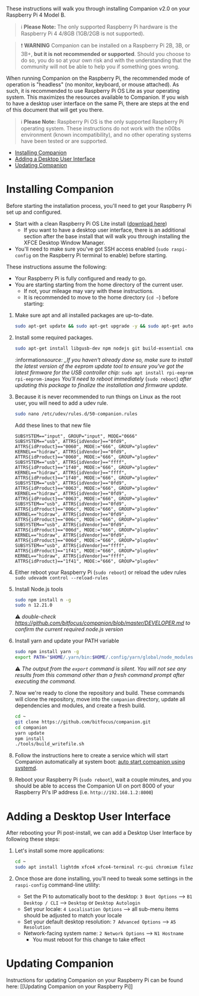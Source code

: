These instructions will walk you through installing Companion v2.0 on your Raspberry Pi 4 Model B.

> :information_source: **Please Note:** The only supported Raspberry Pi hardware is the Raspberry Pi 4 4/8GB (1GB/2GB is not supported).

> :exclamation: **WARNING** Companion can be installed on a Raspberry Pi 2B, 3B, or 3B+, **but it is not recommended or supported**. Should you choose to do so, you do so at your own risk and with the understanding that the community will not be able to help you if something goes wrong.

When running Companion on the Raspberry Pi, the recommended mode of operation is "headless" (no monitor, keyboard, or mouse attached). As such, it is recommended to use Raspberry Pi OS Lite as your operating system. This maximizes the resources available to Companion. If you wish to have a desktop user interface on the same Pi, there are steps at the end of this document that will get you there.

> :information_source: **Please Note:** Raspberry Pi OS is the only supported Raspberry Pi operating system. These instructions do not work with the n00bs environment (known incompatibility), and no other operating systems have been tested or are supported.

- [Installing Companion](#installing-companion)
- [Adding a Desktop User Interface](#adding-a-desktop-user-interface)
- [Updating Companion](https://github.com/bitfocus/companion/wiki/Manual-Install-on-Raspberry-Pi#updating-companion)

# Installing Companion

Before starting the installation process, you'll need to get your Raspberry Pi set up and configured.

- Start with a clean Raspberry Pi OS Lite install ([download here](https://downloads.raspberrypi.org/raspios_lite_armhf_latest))
  - If you want to have a desktop user interface, there is an additional section after the base install that will walk you through installing the XFCE Desktop Window Manager.
- You'll need to make sure you've got SSH access enabled (`sudo raspi-config` on the Raspberry Pi terminal to enable) before starting.

These instructions assume the following:

- Your Raspberry Pi is fully configured and ready to go.
- You are starting starting from the home directory of the current user.
  - If not, your mileage may vary with these instructions.
  - It is recommended to move to the home directory (`cd ~`) before starting:

1. Make sure apt and all installed packages are up-to-date.

   ```bash
   sudo apt-get update && sudo apt-get upgrade -y && sudo apt-get autoclean -y && sudo apt-get autoremove
   ```

1. Install some required packages.

   ```bash
   sudo apt-get install libgusb-dev npm nodejs git build-essential cmake libudev-dev libusb-1.0-0-dev -y
   ```

   :information*source: \_If you haven't already done so, make sure to install the latest version of the eeprom update tool to ensure you've got the latest firmware for the USB controller chip:*
   `sudo apt install rpi-eeprom rpi-eeprom-images`
   _You'll need to reboot immediately_ (`sudo reboot`) _after updating this package to finalize the installation and firmware update._

1. Because it is never recommended to run things on Linux as the root user, you will need to add a udev rule.

   ```bash
   sudo nano /etc/udev/rules.d/50-companion.rules
   ```

   Add these lines to that new file

   ```
   SUBSYSTEM=="input", GROUP="input", MODE="0666"
   SUBSYSTEM=="usb", ATTRS{idVendor}=="0fd9", ATTRS{idProduct}=="0060", MODE:="666", GROUP="plugdev"
   KERNEL=="hidraw", ATTRS{idVendor}=="0fd9", ATTRS{idProduct}=="0060", MODE:="666", GROUP="plugdev"
   SUBSYSTEM=="usb", ATTRS{idVendor}=="ffff", ATTRS{idProduct}=="1f40", MODE:="666", GROUP="plugdev"
   KERNEL=="hidraw", ATTRS{idVendor}=="ffff", ATTRS{idProduct}=="1f40", MODE:="666", GROUP="plugdev"
   SUBSYSTEM=="usb", ATTRS{idVendor}=="0fd9", ATTRS{idProduct}=="0063", MODE:="666", GROUP="plugdev"
   KERNEL=="hidraw", ATTRS{idVendor}=="0fd9", ATTRS{idProduct}=="0063", MODE:="666", GROUP="plugdev"
   SUBSYSTEM=="usb", ATTRS{idVendor}=="0fd9", ATTRS{idProduct}=="006c", MODE:="666", GROUP="plugdev"
   KERNEL=="hidraw", ATTRS{idVendor}=="0fd9", ATTRS{idProduct}=="006c", MODE:="666", GROUP="plugdev"
   SUBSYSTEM=="usb", ATTRS{idVendor}=="0fd9", ATTRS{idProduct}=="006d", MODE:="666", GROUP="plugdev"
   KERNEL=="hidraw", ATTRS{idVendor}=="0fd9", ATTRS{idProduct}=="006d", MODE:="666", GROUP="plugdev"
   SUBSYSTEM=="usb", ATTRS{idVendor}=="ffff", ATTRS{idProduct}=="1f41", MODE:="666", GROUP="plugdev"
   KERNEL=="hidraw", ATTRS{idVendor}=="ffff", ATTRS{idProduct}=="1f41", MODE:="666", GROUP="plugdev"
   ```

1. Either reboot your Raspberry Pi (`sudo reboot`) or reload the udev rules `sudo udevadm control --reload-rules`

1. Install Node.js tools

   ```bash
   sudo npm install n -g
   sudo n 12.21.0
   ```

   :warning: _double-check https://github.com/bitfocus/companion/blob/master/DEVELOPER.md to confirm the current required node.js version_

1. Install yarn and update your PATH variable

   ```bash
   sudo npm install yarn -g
   export PATH="$HOME/.yarn/bin:$HOME/.config/yarn/global/node_modules/.bin:$PATH"
   ```

   :warning: _The output from the `export` command is silent. You will not see any results from this command other than a fresh command prompt after executing the command._

1. Now we're ready to clone the repository and build. These commands will clone the repository, move into the `companion` directory, update all dependencies and modules, and create a fresh build.

   ```bash
   cd ~
   git clone https://github.com/bitfocus/companion.git
   cd companion
   yarn update
   npm install
   ./tools/build_writefile.sh
   ```

1. Follow the instructions here to create a service which will start Companion automatically at system boot: [auto start companion using systemd](https://github.com/bitfocus/companion/wiki/Auto-Start-Companion-on-Linux-Using-systemd).

1. Reboot your Raspberry Pi (`sudo reboot`), wait a couple minutes, and you should be able to access the Companion UI on port 8000 of your Raspberry Pi's IP address (i.e. `http://192.168.1.2:8000`)

# Adding a Desktop User Interface

After rebooting your Pi post-install, we can add a Desktop User Interface by following these steps:

1. Let's install some more applications:

   ```bash
   cd ~
   sudo apt install lightdm xfce4 xfce4-terminal rc-gui chromium filezilla
   ```

2. Once those are done installing, you'll need to tweak some settings in the `raspi-config` command-line utility:
   - Set the Pi to automatically boot to the desktop: `3 Boot Options` --> `B1 Desktop / CLI` --> `Desktop` or `Desktop Autologin`
   - Set your locale: `4 Localisation Options` --> all sub-menu items should be adjusted to match your locale
   - Set your default desktop resolution: `7 Advanced Options` --> `A5 Resolution`
   - Network-facing system name: `2 Network Options` --> `N1 Hostname`
     - You must reboot for this change to take effect

# Updating Companion

Instructions for updating Companion on your Raspberry Pi can be found here: [[Updating Companion on your Raspberry Pi]]

